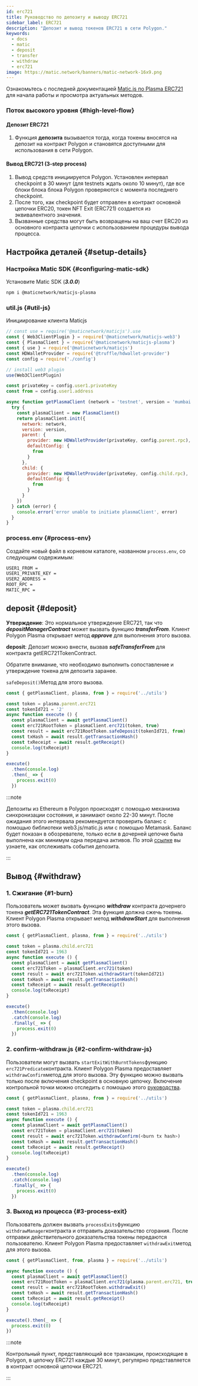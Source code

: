 ```yaml
---
id: erc721
title: Руководство по депозиту и выводу ERC721
sidebar_label: ERC721
description: "Депозит и вывод токенов ERC721 в сети Polygon."
keywords:
  - docs
  - matic
  - deposit
  - transfer
  - withdraw
  - erc721
image: https://matic.network/banners/matic-network-16x9.png
---
```


Ознакомьтесь с последней документацией [Matic.js по Plasma ERC721](https://maticnetwork.github.io/matic.js/docs/plasma/erc721/) для начала работы и просмотра актуальных методов.

### Поток высокого уровня {#high-level-flow}

#### **Депозит ERC721**

1. Функция **депозита** вызывается тогда, когда токены вносятся на депозит на контракт Polygon и становятся доступными для использования в сети Polygon.

#### **Вывод ERC721 (3-step process)**

1. Вывод средств инициируется Polygon. Установлен интервал checkpoint в 30 минут (для testnets ждать около 10 минут), где все блоки блока блока Polygon проверяются с момента последнего checkpoint.
2. После того, как checkpoint будет отправлен в контракт основной цепочки ERC20, токен NFT Exit (ERC721) создается из эквивалентного значения.
3. Вызванные средства могут быть возвращены на ваш счет ERC20 из основного контракта цепочки с использованием процедуры вывода процесса.

## Настройка деталей {#setup-details}

### Настройка Matic SDK {#configuring-matic-sdk}

Установите Matic SDK (**_3.0.0_**)

```bash
npm i @maticnetwork/maticjs-plasma
```

### util.js {#util-js}

Инициирование клиента Maticjs

```js
// const use = require('@maticnetwork/maticjs').use
const { Web3ClientPlugin } = require('@maticnetwork/maticjs-web3')
const { PlasmaClient } = require('@maticnetwork/maticjs-plasma')
const { use } = require('@maticnetwork/maticjs')
const HDWalletProvider = require('@truffle/hdwallet-provider')
const config = require('./config')

// install web3 plugin
use(Web3ClientPlugin)

const privateKey = config.user1.privateKey
const from = config.user1.address

async function getPlasmaClient (network = 'testnet', version = 'mumbai') {
  try {
    const plasmaClient = new PlasmaClient()
    return plasmaClient.init({
      network: network,
      version: version,
      parent: {
        provider: new HDWalletProvider(privateKey, config.parent.rpc),
        defaultConfig: {
          from
        }
      },
      child: {
        provider: new HDWalletProvider(privateKey, config.child.rpc),
        defaultConfig: {
          from
        }
      }
    })
  } catch (error) {
    console.error('error unable to initiate plasmaClient', error)
  }
}
```

### process.env {#process-env}

Создайте новый файл в корневом каталоге, названном `process.env`, со следующим содержимым:

```bash
USER1_FROM =
USER1_PRIVATE_KEY =
USER2_ADDRESS =
ROOT_RPC =
MATIC_RPC =
```

## deposit {#deposit}

**Утверждение**: Это нормальное утверждение ERC721, так что **_depositManagerContract_** может вызвать функцию **_transferFrom_**. Клиент Polygon Plasma открывает метод **_approve_** для выполнения этого вызова.

**deposit**: Депозит можно внести, вызвав **_safeTransferFrom_** для контракта getERC721TokenContract.

Обратите внимание, что необходимо выполнить сопоставление и утверждение токена для депозита заранее.

`safeDeposit()`Метод для этого вызова.

```js
const { getPlasmaClient, plasma, from } = require('../utils')

const token = plasma.parent.erc721
const tokenId721 = '2'
async function execute () {
  const plasmaClient = await getPlasmaClient()
  const erc721RootToken = plasmaClient.erc721(token, true)
  const result = await erc721RootToken.safeDeposit(tokenId721, from)
  const txHash = await result.getTransactionHash()
  const txReceipt = await result.getReceipt()
  console.log(txReceipt)
}

execute()
  .then(console.log)
  .then(_ => {
    process.exit(0)
  })

```

:::note

Депозиты из Ethereum в Polygon происходят с помощью механизма синхронизации состояния, и занимают около 22-30 минут. После ожидания этого интервала рекомендуется проверить баланс с помощью библиотеки web3.js/matic.js или с помощью Metamask. Баланс будет показан в обозревателе, только если в дочерней цепочке была выполнена как минимум одна передача активов. По этой [ссылке](/docs/develop/ethereum-polygon/plasma/deposit-withdraw-event-plasma) вы узнаете, как отслеживать события депозита.

:::

## Вывод {#withdraw}

### 1. Сжигание {#1-burn}

Пользователь может вызвать функцию **_withdraw_** контракта дочернего токена **_getERC721TokenContract_**. Эта функция должна сжечь токены. Клиент Polygon Plasma открывает метод **_withdrawStart_** для выполнения этого вызова.

```js
const { getPlasmaClient, plasma, from } = require('../utils')

const token = plasma.child.erc721
const tokenId721 = 1963
async function execute () {
  const plasmaClient = await getPlasmaClient()
  const erc721Token = plasmaClient.erc721(token)
  const result = await erc721Token.withdrawStart(tokenId721)
  const txHash = await result.getTransactionHash()
  const txReceipt = await result.getReceipt()
  console.log(txReceipt)
}

execute()
  .then(console.log)
  .catch(console.log)
  .finally(_ => {
    process.exit(0)
  })
```

### 2. confirm-withdraw.js {#2-confirm-withdraw-js}

Пользователи могут вызвать `startExitWithBurntTokens`функцию `erc721Predicate`контракта. Клиент Polygon Plasma предоставляет `withdrawConfirm`метод для этого вызова. Эту функцию можно вызвать только после включения checkpoint в основную цепочку. Включение контрольной точки можно отследить с помощью этого [руководства](/docs/develop/ethereum-polygon/plasma/deposit-withdraw-event-plasma#checkpoint-events).


```js
const { getPlasmaClient, plasma, from } = require('../utils')

const token = plasma.child.erc721
const tokenId721 = 1963
async function execute () {
  const plasmaClient = await getPlasmaClient()
  const erc721Token = plasmaClient.erc721(token)
  const result = await erc721Token.withdrawConfirm(<burn tx hash>)
  const txHash = await result.getTransactionHash()
  const txReceipt = await result.getReceipt()
  console.log(txReceipt)
}

execute()
  .then(console.log)
  .catch(console.log)
  .finally(_ => {
    process.exit(0)
  })
```

### 3. Выход из процесса {#3-process-exit}

Пользователь должен вызвать `processExits`функцию `withdrawManager`контракта и отправить доказательство сгорания. После отправки действительного доказательства токены передаются пользователю. Клиент Polygon Plasma предоставляет `withdrawExit`метод для этого вызова.

```js
const { getPlasmaClient, from, plasma } = require('../utils')

async function execute () {
  const plasmaClient = await getPlasmaClient()
  const erc721RootToken = plasmaClient.erc721(plasma.parent.erc721, true)
  const result = await erc721RootToken.withdrawExit()
  const txHash = await result.getTransactionHash()
  const txReceipt = await result.getReceipt()
  console.log(txReceipt)
}

execute().then(_ => {
  process.exit(0)
})
```

:::note

Контрольный пункт, представляющий все транзакции, происходящие в Polygon, в цепочку ERC721 каждые 30 минут, регулярно представляется в контракт основной цепочки ERC721.

:::
